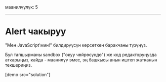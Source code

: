 маанилүүлүк: 5

---

# Alert чакыруу

"Мен JavaScript'мин!" билдирүүсүн көрсөткөн баракчаны түзүңүз.

Бул тапшырманы sandbox ("окуу чөйрөсүндө") же код редакторуңузда аткарыңыз, кайда - маанилүү эмес, эң башкысы анын иштеп жатканын текшериңиз.

[demo src="solution"]


